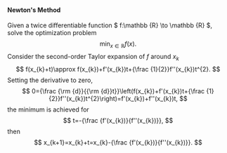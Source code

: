 #### Newton's Method

Given a twice differentiable function $ f:\mathbb {R} \to \mathbb {R} $, solve the optimization problem
$$
\min _{x\in \mathbb {R} }f(x).
$$
Consider the second-order Taylor expansion of $f$ around $x_{k}$
$$
f(x_{k}+t)\approx f(x_{k})+f'(x_{k})t+{\frac {1}{2}}f''(x_{k})t^{2}.
$$
Setting the derivative to zero,
$$
0={\frac {\rm {d}}{{\rm {d}}t}}\left(f(x_{k})+f'(x_{k})t+{\frac {1}{2}}f''(x_{k})t^{2}\right)=f'(x_{k})+f''(x_{k})t,
$$
the minimum is achieved for
$$
t=-{\frac {f'(x_{k})}{f''(x_{k})}},
$$
then
$$
x_{k+1}=x_{k}+t=x_{k}-{\frac {f'(x_{k})}{f''(x_{k})}}.
$$

